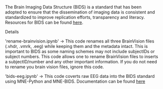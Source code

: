 The Brain Imaging Data Structure (BIDS) is a standard that has been adopted to ensure that the dissemination of imaging data is consistent and standardized
to improve replication efforts, transparency and literacy. Resources for BIDS can be found [here](https://bids.neuroimaging.io/).

Details

'rename-brainvision.ipynb' -> This code renames all three BrainVision files (.vhdr, .vmrk, .eeg) while keeping them and the metadata intact.
This is important to BIDS as some naming schemes may not include subjectIDs or subject numbers. This code allows one to rename BrainVision files to inserts
a subjectID/number and any other important information. If you do not need to rename you brain vision files, ignore this code.

'bids-eeg.ipynb' -> This code coverts raw EEG data into the BIDS standard using MNE-Python and MNE-BIDS. Documentation can be found [here](https://mne.tools/mne-bids/dev/use.html)
